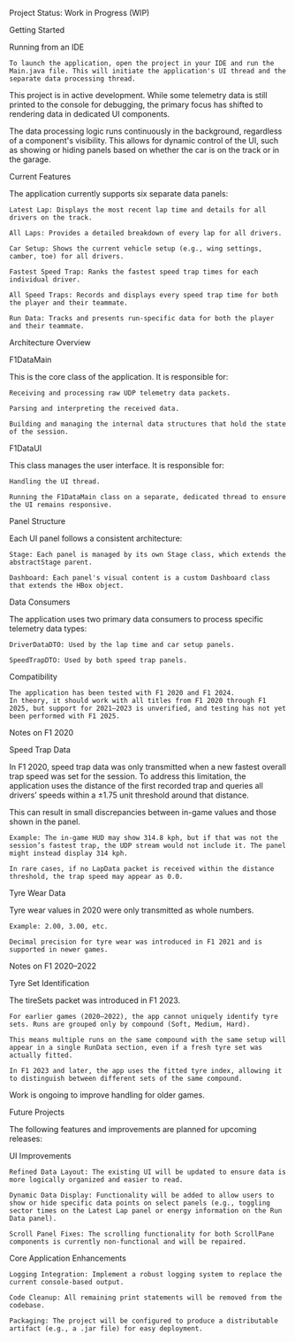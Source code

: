 Project Status: Work in Progress (WIP)

Getting Started

Running from an IDE

    To launch the application, open the project in your IDE and run the Main.java file. This will initiate the application's UI thread and the separate data processing thread.

This project is in active development. While some telemetry data is still printed to the console for debugging, the primary focus has shifted to rendering data in dedicated UI components.

The data processing logic runs continuously in the background, regardless of a component's visibility. This allows for dynamic control of the UI, such as showing or hiding panels based on whether the car is on the track or in the garage.

Current Features

The application currently supports six separate data panels:

    Latest Lap: Displays the most recent lap time and details for all drivers on the track.

    All Laps: Provides a detailed breakdown of every lap for all drivers.

    Car Setup: Shows the current vehicle setup (e.g., wing settings, camber, toe) for all drivers.

    Fastest Speed Trap: Ranks the fastest speed trap times for each individual driver.

    All Speed Traps: Records and displays every speed trap time for both the player and their teammate.

    Run Data: Tracks and presents run-specific data for both the player and their teammate.

Architecture Overview

F1DataMain

This is the core class of the application. It is responsible for:

    Receiving and processing raw UDP telemetry data packets.

    Parsing and interpreting the received data.

    Building and managing the internal data structures that hold the state of the session.

F1DataUI

This class manages the user interface. It is responsible for:

    Handling the UI thread.

    Running the F1DataMain class on a separate, dedicated thread to ensure the UI remains responsive.

Panel Structure

Each UI panel follows a consistent architecture:

    Stage: Each panel is managed by its own Stage class, which extends the abstractStage parent.

    Dashboard: Each panel's visual content is a custom Dashboard class that extends the HBox object. 
Data Consumers

The application uses two primary data consumers to process specific telemetry data types:

    DriverDataDTO: Used by the lap time and car setup panels.

    SpeedTrapDTO: Used by both speed trap panels.

Compatibility

    The application has been tested with F1 2020 and F1 2024.
    In theory, it should work with all titles from F1 2020 through F1 2025, but support for 2021–2023 is unverified, and testing has not yet been performed with F1 2025.

Notes on F1 2020

Speed Trap Data

In F1 2020, speed trap data was only transmitted when a new fastest overall trap speed was set for the session.
To address this limitation, the application uses the distance of the first recorded trap and queries all drivers’ speeds within a ±1.75 unit threshold around that distance.

This can result in small discrepancies between in-game values and those shown in the panel.

    Example: The in-game HUD may show 314.8 kph, but if that was not the session’s fastest trap, the UDP stream would not include it. The panel might instead display 314 kph.

    In rare cases, if no LapData packet is received within the distance threshold, the trap speed may appear as 0.0.

Tyre Wear Data

Tyre wear values in 2020 were only transmitted as whole numbers.

    Example: 2.00, 3.00, etc.

    Decimal precision for tyre wear was introduced in F1 2021 and is supported in newer games.

Notes on F1 2020–2022

Tyre Set Identification

The tireSets packet was introduced in F1 2023.

    For earlier games (2020–2022), the app cannot uniquely identify tyre sets. Runs are grouped only by compound (Soft, Medium, Hard).

    This means multiple runs on the same compound with the same setup will appear in a single RunData section, even if a fresh tyre set was actually fitted.

    In F1 2023 and later, the app uses the fitted tyre index, allowing it to distinguish between different sets of the same compound.

Work is ongoing to improve handling for older games.


Future Projects

The following features and improvements are planned for upcoming releases:

UI Improvements

    Refined Data Layout: The existing UI will be updated to ensure data is more logically organized and easier to read.

    Dynamic Data Display: Functionality will be added to allow users to show or hide specific data points on select panels (e.g., toggling sector times on the Latest Lap panel or energy information on the Run Data panel).

    Scroll Panel Fixes: The scrolling functionality for both ScrollPane components is currently non-functional and will be repaired.

Core Application Enhancements

    Logging Integration: Implement a robust logging system to replace the current console-based output.

    Code Cleanup: All remaining print statements will be removed from the codebase.

    Packaging: The project will be configured to produce a distributable artifact (e.g., a .jar file) for easy deployment.